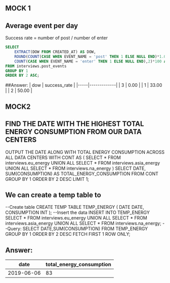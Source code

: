 ## MOCK 1
## Average event per day 
Success rate = number of post / number of enter
````sql
SELECT 
	EXTRACT(DOW FROM CREATED_AT) AS DOW,
	ROUND(COUNT(CASE WHEN EVENT_NAME = 'post' THEN 1 ELSE NULL END)*1.00/
	COUNT(CASE WHEN EVENT_NAME = 'enter' THEN 1 ELSE NULL END),2)*100 AS SUCCES_RATE
FROM interviews.post_events
GROUP BY 1
ORDER BY 2 ASC;
````
##Answer: 
| dow | success_rate |
|-----|-------------|
| 3   | 0.00        |
| 1   | 33.00       |
| 2   | 50.00       |

## MOCK2
## FIND THE DATE WITH THE HIGHEST TOTAL ENERGY CONSUMPTION FROM OUR DATA CENTERS
OUTPUT THE DATE ALONG WITH TOTAL ENERGY CONSUMPTION ACROSS ALL DATA CENTERS
WITH CONT AS (
	SELECT * FROM interviews.eu_energy 
	UNION ALL
	SELECT * FROM interviews.asia_energy 
	UNION ALL 
	SELECT * FROM interviews.na_energy 
)
SELECT 
	DATE,
	SUM(CONSUMPTION) AS TOTAL_ENERGY_CONSUMPTION
FROM CONT
GROUP BY 1
ORDER BY 2 DESC
LIMIT 1;
## We can create a temp table to
--Create table
CREATE TEMP TABLE TEMP_ENERGY (
DATE DATE,
CONSUMPTION INT	
);
--Insert the data
INSERT INTO TEMP_ENERGY 
SELECT * FROM interviews.eu_energy 
UNION ALL
SELECT * FROM interviews.asia_energy 
UNION ALL 
SELECT * FROM interviews.na_energy;
--Query:
SELECT 
	DATE,SUM(CONSUMPTION)
FROM TEMP_ENERGY 
GROUP BY 1
ORDER BY 2 DESC
FETCH FIRST 1 ROW ONLY;

## Answer: 
| date       | total_energy_consumption |
|------------|-------------------------|
| 2019-06-06 | 83                      |

